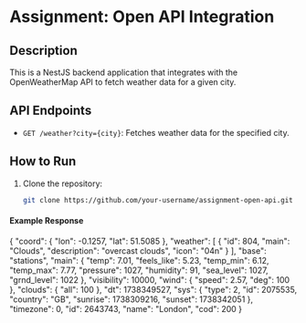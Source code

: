 # Assignment: Open API Integration

## Description
This is a NestJS backend application that integrates with the OpenWeatherMap API to fetch weather data for a given city.

## API Endpoints
- `GET /weather?city={city}`: Fetches weather data for the specified city.

## How to Run
1. Clone the repository:
   ```bash
   git clone https://github.com/your-username/assignment-open-api.git


#### Example Response

{
    "coord": {
        "lon": -0.1257,
        "lat": 51.5085
    },
    "weather": [
        {
            "id": 804,
            "main": "Clouds",
            "description": "overcast clouds",
            "icon": "04n"
        }
    ],
    "base": "stations",
    "main": {
        "temp": 7.01,
        "feels_like": 5.23,
        "temp_min": 6.12,
        "temp_max": 7.77,
        "pressure": 1027,
        "humidity": 91,
        "sea_level": 1027,
        "grnd_level": 1022
    },
    "visibility": 10000,
    "wind": {
        "speed": 2.57,
        "deg": 100
    },
    "clouds": {
        "all": 100
    },
    "dt": 1738349527,
    "sys": {
        "type": 2,
        "id": 2075535,
        "country": "GB",
        "sunrise": 1738309216,
        "sunset": 1738342051
    },
    "timezone": 0,
    "id": 2643743,
    "name": "London",
    "cod": 200
}
